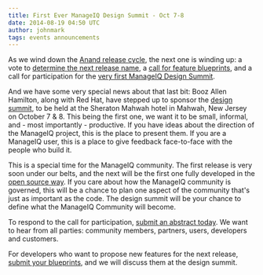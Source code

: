 ```yaml
---
title: First Ever ManageIQ Design Summit - Oct 7-8
date: 2014-08-19 04:50 UTC
author: johnmark
tags: events announcements
---
```


As we wind down the [Anand release cycle](/blog/2014-08-15-planning-the-b-release.html.md), the next one is winding up: a vote to [determine the next release name](http://talk.manageiq.org/t/planning-the-b-release/115), a [call for feature blueprints](http://talk.manageiq.org/t/about-the-blueprints-category/122), and a call for participation for the [very first ManageIQ Design Summit](http://miqdevsummit14.eventbrite.com/).

And we have some very special news about that last bit: Booz Allen Hamilton, along with Red Hat, have stepped up to sponsor the [design summit](http://miqdevsummit14.eventbrite.com/), to be held at the Sheraton Mahwah hotel in Mahwah, New Jersey on October 7 & 8. This being the first one, we want it to be small, informal, and - most importantly - productive. If you have ideas about the direction of the ManageIQ project, this is the place to present them. If you are a ManageIQ user, this is a place to give feedback face-to-face with the people who build it.

This is a special time for the ManageIQ community. The first release is very soon under our belts, and the next will be the first one fully developed in the [open source way](http://www.theopensourceway.org/). If you care about how the ManageIQ community is governed, this will be a chance to plan one aspect of the community that's just as important as the code. The design summit will be your chance to define what the ManageIQ Community will become.

To respond to the call for participation, [submit an abstract today](http://talk.manageiq.org/category/abstracts). We want to hear from all parties: community members, partners, users, developers and customers.

For developers who want to propose new features for the next release, [submit your blueprints](http://talk.manageiq.org/category/developers/blueprints), and we will discuss them at the design summit.

